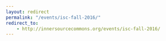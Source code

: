 ```yaml
---
layout: redirect
permalink: "/events/isc-fall-2016/"
redirect_to:
    - http://innersourcecommons.org/events/isc-fall-2016/
---
```

